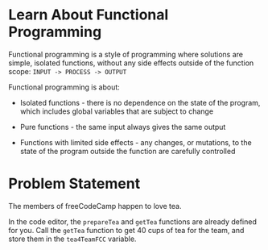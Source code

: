 # Learn About Functional Programming
Functional programming is a style of programming where solutions are simple, isolated functions, without any side effects outside of the function scope: ```INPUT -> PROCESS -> OUTPUT```

Functional programming is about:

- Isolated functions - there is no dependence on the state of the program, which includes global variables that are subject to change

- Pure functions - the same input always gives the same output

- Functions with limited side effects - any changes, or mutations, to the state of the program outside the function are carefully controlled

# Problem Statement
The members of freeCodeCamp happen to love tea.

In the code editor, the ```prepareTea``` and ```getTea``` functions are already defined for you. Call the ```getTea``` function to get 40 cups of tea for the team, and store them in the ```tea4TeamFCC``` variable.
